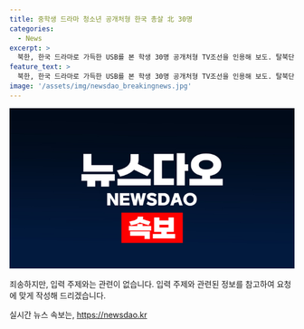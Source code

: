 ```yaml
---
title: 중학생 드라마 청소년 공개처형 한국 총살 北 30명
categories:
  - News
excerpt: >
  북한, 한국 드라마로 가득한 USB를 본 학생 30명 공개처형 TV조선을 인용해 보도. 탈북단체가 대형 풍선에 USB 등을 담아 북한에 날린 결과로, 당국은 주워 본 학생들이 처형된 것을 확인했다고 전했다. 이번 사건에서는 중학생들이 처형되었는데, 일반적으로는 17세 전후의 청소년들이 대상이었음. 또한, 북한은 탈북단체가 바다로 보낸 쌀이 든 페트병을 통해 주민들을 노동교화형으로 처우했다고 전해졌다. 이와 더불어 MZ세대로 불리는 장마당 세대의 저항이 예상되고 있으며, 한류에 대한 호기심도 높다는 것이 알려졌다. 이에 더해, 이번 사건은 2022년에 공개처형된 10대 학생 3명과 연이어 나온 사건이다.
feature_text: >
  북한, 한국 드라마로 가득한 USB를 본 학생 30명 공개처형 TV조선을 인용해 보도. 탈북단체가 대형 풍선에 USB 등을 담아 북한에 날린 결과로, 당국은 주워 본 학생들이 처형된 것을 확인했다고 전했다. 이번 사건에서는 중학생들이 처형되었는데, 일반적으로는 17세 전후의 청소년들이 대상이었음. 또한, 북한은 탈북단체가 바다로 보낸 쌀이 든 페트병을 통해 주민들을 노동교화형으로 처우했다고 전해졌다. 이와 더불어 MZ세대로 불리는 장마당 세대의 저항이 예상되고 있으며, 한류에 대한 호기심도 높다는 것이 알려졌다. 이에 더해, 이번 사건은 2022년에 공개처형된 10대 학생 3명과 연이어 나온 사건이다.
image: '/assets/img/newsdao_breakingnews.jpg'
---
```


<p><img src="/assets/img/newsdao_breakingnews.jpg" alt="ontimetimes 속보" /></p>

<p>죄송하지만, 입력 주제와는 관련이 없습니다. 입력 주제와 관련된 정보를 참고하여 요청에 맞게 작성해 드리겠습니다.</p>
실시간 뉴스 속보는, <a href="https://newsdao.kr" rel="dofollow">https://newsdao.kr</a>


